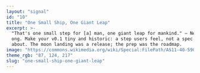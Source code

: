 ```yaml
---
layout: "signal"
id: "10"
title: "One Small Ship, One Giant Leap"
excerpt: >-
  "That's one small step for [a] man, one giant leap for mankind." — Neil Armstr
  ong. Make your v0.1 tiny and historic: a step users feel, not a spec you brag 
  about. The moon landing was a release; the prep was the roadmap.
image: "https://commons.wikimedia.org/wiki/Special:FilePath/AS11-40-5903_-_Buzz_Aldrin_by_Neil_Armstrong_(full_frame).jpg"
theme_rgb: "87, 124, 217"
slug: "one-small-ship-one-giant-leap"
---
```

<!-- TODO: Paste the full body content for this Signal here. -->
